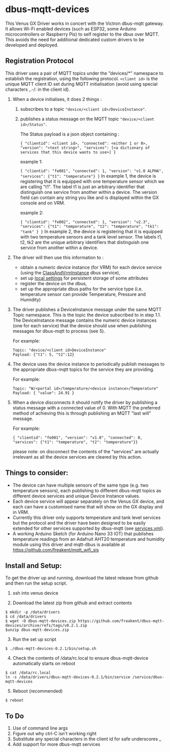 # dbus-mqtt-devices

This Venus GX Driver works in concert with the Victron dbus-mqtt gateway. It 
allows Wi-Fi enabled devices (such as ESP32, some Arduino microcontrollers or Raspberry Pis) to self 
register to the dbus over MQTT. This avoids the need for additional dedicated 
custom drivers to be developed and deployed.

## Registration Protocol
This driver uses a pair of MQTT topics under the "devices/*" namespace to establish the 
registration, using the following protocol.  `<client id>` is the unique MQTT client ID set during MQTT initialisation (avoid using special characters ,.-/: in the client id).

1)  When a device initialises, it does 2 things :

    1) subscribes to a topic `"device/<client id>/DeviceInstance"`.

	2) publishes a status message on the MQTT topic `"device/<client id>/Status"`. 
		
        The Status payload is a json object containing :
    	
        `{ "clientid": <client id>, "connected": <either 1 or 0>, "version": "<text string>", "services": [<a dictionary of services that this device wants to use>] }`
   	
        example 1:
		
        `{ "clientid": "fe001", "connected": 1, "version": "v1.0 ALPHA", "services": {"t1": "temperature"} }`
		In example 1, the device is registering that it is equipped with one temperature sensor which we are calling "t1". The label t1 is just an arbitrary identifier that distinguish one service from another within a device. The version field can contain any string you like and is displayed within the GX console and on VRM.

        example 2:
		
        `{ "clientid": "fe002", "connected": 1, "version": "v2.3", "services": {"t1": "temperature", "t2": "temperature", "tk1": "tank" } }`
		In example 2, the device is registering that it is equipped with two temperature sensors and a tank level sensor. The labels t1, t2, tk2 are the unique arbitrary identifiers that distinguish one service from another within a device. 

2)	The driver will then use this information to :
    - obtain a numeric device instance (for VRM) for each device service (using the [ClassAndVrmInstance](https://github.com/victronenergy/localsettings#using-addsetting-to-allocate-a-vrm-device-instance) dbus service), 
    - set up [local settings](https://github.com/victronenergy/localsettings) for persistent storage of some attributes
    - register the device on the dbus, 
    - set up the appropriate dbus paths for the service type (i.e. temperature sensor can provide Temperature, Pressure and Humidity)
    

3)	The driver publishes a DeviceInstance message under the same MQTT Topic
	namespace. This is the topic the device subscribed to in step 1.1. The 
	DeviceInstance message contains the numeric device instances (one for each 
	service) that the device should use when publishing messages for dbus-mqtt
	to process (see 5). 
    
    For example:

		Topic: "device/<client id>DeviceInstance"
		Payload: {"t1": 5, "t2":12}


4)	The device uses the device instance to periodically publish messages to the 
	appropriate dbus-mqtt topics for the service they are providing. 
	
    For example:
	
    	Topic: "W/<portal id>/temperature/<device instance>/Temperature"
		Payload: { "value": 24.91 }


5) 	When a device disconnects it should notify the driver by publishing a 
	status message with a connected value of 0. With MQTT the preferred
	method of achieving this is through publishing an MQTT "last will" message.  
    
    For example:

		{ "clientid": "fe001", "version": "v1.0", "connected": 0, "services": {"t1": "temperature", "t2": "temperature"}}
	
    
    please note: on disconnect the contents of the "services" are actually irrelevant as all 
	the device services are cleared by this action.


## Things to consider:

- 	The device can have multiple sensors of the same type (e.g. two 
	temperature sensors), each publishing to different dbus-mqtt topics as 
	different device services and unique Device Instance values.
- 	Each device service will appear separately on the Venus GX device, and 
	each can have a customised name that will show on the GX display and in 
	VRM.
- 	Currently this driver only supports temperature and tank level services but the 
	protocol and the driver have been designed to be easily extended for 
	other services supported by dbus-mqtt (see [services.yml](https://github.com/freakent/dbus-mqtt-devices/blob/main/services.yml)).
-   A working Arduino Sketch (for Arduino Nano 33 IOT) that publishes temperature readings from an 
    Adafruit AHT20 temperature and humidity module using this driver and 
    mqtt-dbus is available at https://github.com/freakent/mqtt_wifi_sis
	
## Install and Setup:
To get the driver up and running, download the latest release from github and then run the setup script.

1. ssh into venus device

2. Download the latest zip from github and extract contents

```
$ mkdir -p /data/drivers
$ cd /data/drivers
$ wget -O dbus-mqtt-devices.zip https://github.com/freakent/dbus-mqtt-devices/archive/refs/tags/v0.2.1.zip
$unzip dbus-mqtt-devices.zip
```

3. Run the set up script
```
$ ./dbus-mqtt-devices-0.2.1/bin/setup.sh
```

4. Check the contents of /data/rc.local to ensure dbus-mqtt-device automatically starts on reboot
```
$ cat /data/rc.local
ln -s /data/drivers/dbus-mqtt-devices-0.2.1/bin/service /service/dbus-mqtt-devices
```

5. Reboot (recommended)
```
$ reboot
```

## To Do
1) Use of command line args
2) Figure out why ctrl-C isn't working right
3) Substitute any special characters in the client id for safe underscores _
4) Add support for more dbus-mqtt services

